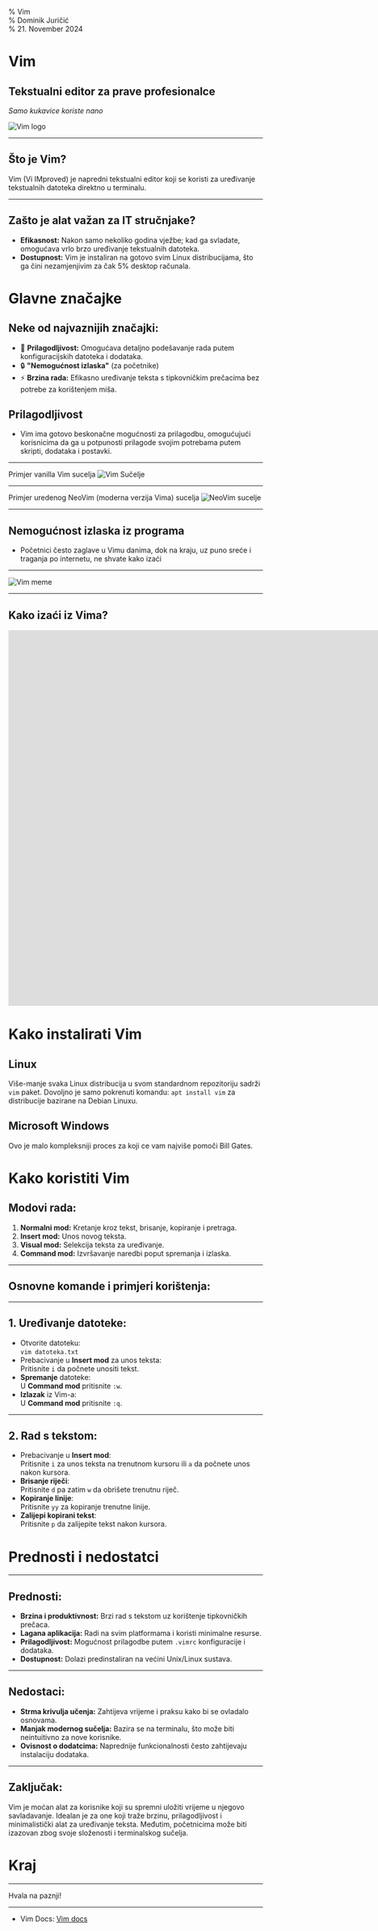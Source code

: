 % Vim  
% Dominik Juričić  
% 21. November 2024

# Vim

## Tekstualni editor za prave profesionalce

_Samo kukavice koriste nano_

![Vim logo](slike/Vim_logo.jpg)

---

## Što je Vim?

Vim (Vi IMproved) je napredni tekstualni editor koji se koristi za uređivanje tekstualnih datoteka direktno u terminalu.

---

## Zašto je alat važan za IT stručnjake?

- **Efikasnost:** Nakon samo nekoliko godina vježbe; kad ga svladate, omogućava vrlo brzo uređivanje tekstualnih datoteka.
- **Dostupnost:** Vim je instaliran na gotovo svim Linux distribucijama, što ga čini nezamjenjivim za čak 5% desktop računala.

# Glavne značajke

## Neke od najvaznijih značajki:

- 📐 **Prilagodljivost:** Omogućava detaljno podešavanje rada putem konfiguracijskih datoteka i dodataka.
- 🔒 **"Nemogućnost izlaska"** (za početnike)
- ⚡ **Brzina rada:** Efikasno uređivanje teksta s tipkovničkim prečacima bez potrebe za korištenjem miša.

## Prilagodljivost

- Vim ima gotovo beskonačne mogućnosti za prilagodbu, omogućujući korisnicima da ga u potpunosti prilagode svojim potrebama putem skripti, dodataka i postavki.

---

Primjer vanilla Vim sucelja
![Vim Sučelje](slike/Vim_sucelje.png)

---

Primjer uredenog NeoVim (moderna verzija Vima) sucelja
![NeoVim sucelje](slike/neovim.png)

---

## Nemogućnost izlaska iz programa

- Početnici često zaglave u Vimu danima, dok na kraju, uz puno sreće i traganja po internetu, ne shvate kako izaći

---

![Vim meme](slike/vim_meme.jpg)

---

## Kako izaći iz Vima?

<iframe width="1908" height="743" src="https://www.youtube.com/embed/O9GvcYgYBRA" title="Exit Vim - Three ways to quit vim including with and without saving" frameborder="0" allow="accelerometer; autoplay; clipboard-write; encrypted-media; gyroscope; picture-in-picture; web-share" referrerpolicy="strict-origin-when-cross-origin" allowfullscreen></iframe>

# Kako instalirati Vim

## Linux

Više-manje svaka Linux distribucija u svom standardnom repozitoriju sadrži `vim` paket. Dovoljno je samo pokrenuti komandu: `apt install vim`
za distribucije bazirane na Debian Linuxu.

## Microsoft Windows

Ovo je malo kompleksniji proces za koji ce vam najviše pomoči Bill Gates.

# Kako koristiti Vim

## Modovi rada:

1. **Normalni mod:** Kretanje kroz tekst, brisanje, kopiranje i pretraga.
2. **Insert mod:** Unos novog teksta.
3. **Visual mod:** Selekcija teksta za uređivanje.
4. **Command mod:** Izvršavanje naredbi poput spremanja i izlaska.

---

## Osnovne komande i primjeri korištenja:

---

## 1. **Uređivanje datoteke:**

- Otvorite datoteku:  
  `vim datoteka.txt`
- Prebacivanje u **Insert mod** za unos teksta:  
  Pritisnite `i` da počnete unositi tekst.
- **Spremanje** datoteke:  
  U **Command mod** pritisnite `:w`.
- **Izlazak** iz Vim-a:  
  U **Command mod** pritisnite `:q`.

---

## 2. **Rad s tekstom:**

- Prebacivanje u **Insert mod**:  
  Pritisnite `i` za unos teksta na trenutnom kursoru ili `a` da počnete unos nakon kursora.
- **Brisanje riječi**:  
  Pritisnite `d` pa zatim `w` da obrišete trenutnu riječ.
- **Kopiranje linije**:  
  Pritisnite `yy` za kopiranje trenutne linije.
- **Zalijepi kopirani tekst**:  
  Pritisnite `p` da zalijepite tekst nakon kursora.

# Prednosti i nedostatci

---

## Prednosti:

- **Brzina i produktivnost:** Brzi rad s tekstom uz korištenje tipkovničkih prečaca.
- **Lagana aplikacija:** Radi na svim platformama i koristi minimalne resurse.
- **Prilagodljivost:** Mogućnost prilagodbe putem `.vimrc` konfiguracije i dodataka.
- **Dostupnost:** Dolazi predinstaliran na većini Unix/Linux sustava.

---

## Nedostaci:

- **Strma krivulja učenja:** Zahtijeva vrijeme i praksu kako bi se ovladalo osnovama.
- **Manjak modernog sučelja:** Bazira se na terminalu, što može biti neintuitivno za nove korisnike.
- **Ovisnost o dodatcima:** Naprednije funkcionalnosti često zahtijevaju instalaciju dodataka.

---

## Zaključak:

Vim je moćan alat za korisnike koji su spremni uložiti vrijeme u njegovo savladavanje. Idealan je za one koji traže brzinu, prilagodljivost i minimalistički alat za uređivanje teksta. Međutim, početnicima može biti izazovan zbog svoje složenosti i terminalskog sučelja.

# Kraj

---

Hvala na paznji!

---

- Vim Docs:
  [Vim docs](https://www.vim.org/docs.php)
